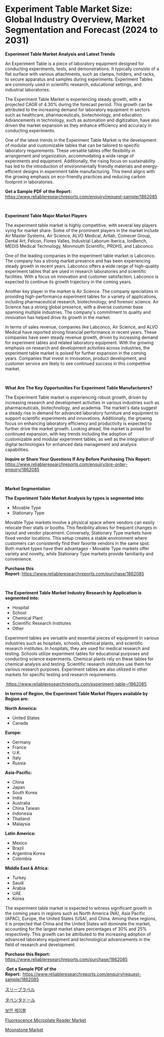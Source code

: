 <p><h1>Experiment Table Market Size: Global Industry Overview, Market Segmentation and Forecast (2024 to 2031)</h1></p><p><strong>Experiment Table Market Analysis and Latest Trends</strong></p>
<p><p>An Experiment Table is a piece of laboratory equipment designed for conducting experiments, tests, and demonstrations. It typically consists of a flat surface with various attachments, such as clamps, holders, and racks, to secure apparatus and samples during experiments. Experiment Tables are commonly used in scientific research, educational settings, and industrial laboratories.</p><p>The Experiment Table Market is experiencing steady growth, with a projected CAGR of 4.30% during the forecast period. This growth can be attributed to the increasing demand for laboratory equipment in sectors such as healthcare, pharmaceuticals, biotechnology, and education. Advancements in technology, such as automation and digitization, have also driven the market expansion as they enhance efficiency and accuracy in conducting experiments.</p><p>One of the latest trends in the Experiment Table Market is the development of modular and customizable tables that can be tailored to specific laboratory requirements. These versatile tables offer flexibility in arrangement and organization, accommodating a wide range of experiments and equipment. Additionally, the rising focus on sustainability has led to the introduction of environmentally friendly materials and energy-efficient designs in experiment table manufacturing. This trend aligns with the growing emphasis on eco-friendly practices and reducing carbon footprint in laboratories.</p></p>
<p><strong>Get a Sample PDF of the Report:&nbsp;</strong> <a href="https://www.reliableresearchreports.com/enquiry/request-sample/1862085">https://www.reliableresearchreports.com/enquiry/request-sample/1862085</a></p>
<p>&nbsp;</p>
<p><strong>Experiment Table Major Market Players</strong></p>
<p><p>The experiment table market is highly competitive, with several key players vying for market share. Some of the prominent players in the market include Air Master Systems, Air Science, ALVO Medical, Artlab, Comecer Group, Dental Art, Felcon, Flores Valles, Industrial Laborum Iberica, IonBench, MEDIS Medical Technology, Monmouth Scientific, PROHS, and Labconco.</p><p>One of the leading companies in the experiment table market is Labconco. The company has a strong market presence and has been experiencing steady growth in recent years. Labconco offers a wide range of high-quality experiment tables that are used in research laboratories and scientific facilities. With a focus on innovation and customer satisfaction, Labconco is expected to continue its growth trajectory in the coming years.</p><p>Another key player in the market is Air Science. The company specializes in providing high-performance experiment tables for a variety of applications, including pharmaceutical research, biotechnology, and forensic science. Air Science has a strong global presence, with a diverse customer base spanning multiple industries. The company's commitment to quality and innovation has helped drive its growth in the market.</p><p>In terms of sales revenue, companies like Labconco, Air Science, and ALVO Medical have reported strong financial performance in recent years. These companies have seen steady revenue growth, driven by increasing demand for experiment tables and related laboratory equipment. With the growing emphasis on research and development activities across industries, the experiment table market is poised for further expansion in the coming years. Companies that invest in innovation, product development, and customer service are likely to see continued success in this competitive market.</p></p>
<p>&nbsp;</p>
<p><strong>What Are The Key Opportunities For Experiment Table Manufacturers?</strong></p>
<p><p>The Experiment Table market is experiencing robust growth, driven by increasing research and development activities in various industries such as pharmaceuticals, biotechnology, and academia. The market's data suggest a steady rise in demand for advanced laboratory furniture and equipment to support scientific experiments and innovations. Additionally, the growing focus on enhancing laboratory efficiency and productivity is expected to further drive the market growth. Looking ahead, the market is poised for continued expansion, with key trends including the adoption of customizable and modular experiment tables, as well as the integration of digital technologies for enhanced data management and analysis capabilities.</p></p>
<p><strong>Inquire or Share Your Questions If Any Before Purchasing This Report:</strong> <a href="https://www.reliableresearchreports.com/enquiry/pre-order-enquiry/1862085">https://www.reliableresearchreports.com/enquiry/pre-order-enquiry/1862085</a></p>
<p>&nbsp;</p>
<p><strong>Market Segmentation</strong></p>
<p><strong>The Experiment Table Market Analysis by types is segmented into:</strong></p>
<p><ul><li>Movable Type</li><li>Stationary Type</li></ul></p>
<p><p>Movable Type markets involve a physical space where vendors can easily relocate their stalls or booths. This flexibility allows for frequent changes in layout and vendor placement. Conversely, Stationary Type markets have fixed vendor locations. This setup creates a stable environment where customers can consistently find their favorite vendors in the same spot. Both market types have their advantages - Movable Type markets offer variety and novelty, while Stationary Type markets provide familiarity and convenience.</p></p>
<p><strong>Purchase this Report:&nbsp;</strong><a href="https://www.reliableresearchreports.com/purchase/1862085">https://www.reliableresearchreports.com/purchase/1862085</a></p>
<p>&nbsp;</p>
<p><strong>The Experiment Table Market Industry Research by Application is segmented into:</strong></p>
<p><ul><li>Hospital</li><li>School</li><li>Chemical Plant</li><li>Scientific Research Institutes</li><li>Other</li></ul></p>
<p><p>Experiment tables are versatile and essential pieces of equipment in various industries such as hospitals, schools, chemical plants, and scientific research institutes. In hospitals, they are used for medical research and testing. Schools utilize experiment tables for educational purposes and conducting science experiments. Chemical plants rely on these tables for chemical analysis and testing. Scientific research institutes use them for various research purposes. Experiment tables are also utilized in other markets for specific testing and research requirements.</p></p>
<p><a href="https://www.reliableresearchreports.com/experiment-table-r1862085">&nbsp;https://www.reliableresearchreports.com/experiment-table-r1862085</a></p>
<p><strong>In terms of Region, the Experiment Table Market Players available by Region are:</strong></p>
<p>
    <p> <strong> North America: </strong>
        <ul>
            <li>United States</li>
            <li>Canada</li>
        </ul>
        </p> 
    <p> <strong> Europe: </strong>
        <ul>
            <li>Germany</li>
            <li>France</li>
            <li>U.K.</li>
            <li>Italy</li>
            <li>Russia</li>
        </ul>
        </p> 
    <p> <strong> Asia-Pacific: </strong>
        <ul>
            <li>China</li>
            <li>Japan</li>
            <li>South Korea</li>
            <li>India</li>
            <li>Australia</li>
            <li>China Taiwan</li>
            <li>Indonesia</li>
            <li>Thailand</li>
            <li>Malaysia</li>
        </ul>
        </p> 
    <p> <strong> Latin America: </strong>
        <ul>
            <li>Mexico</li>
            <li>Brazil</li>
            <li>Argentina Korea</li>
            <li>Colombia</li>
        </ul>
        </p> 
    <p> <strong> Middle East & Africa: </strong>
        <ul>
            <li>Turkey</li>
            <li>Saudi</li>
            <li>Arabia</li>
            <li>UAE</li>
            <li>Korea</li>
        </ul>
    </p>
    </p>
<p><p>The experiment table market is expected to witness significant growth in the coming years in regions such as North America (NA), Asia Pacific (APAC), Europe, the United States (USA), and China. Among these regions, it is projected that China and the United States will dominate the market, accounting for the largest market share percentages of 30% and 25% respectively. This growth can be attributed to the increasing adoption of advanced laboratory equipment and technological advancements in the field of research and development.</p></p>
<p><strong>Purchase this Report: </strong><a href="https://www.reliableresearchreports.com/purchase/1862085">https://www.reliableresearchreports.com/purchase/1862085</a></p>
<p>&nbsp;<strong>Get a Sample PDF of the Report:&nbsp;&nbsp;</strong><a href="https://www.reliableresearchreports.com/enquiry/request-sample/1862085">https://www.reliableresearchreports.com/enquiry/request-sample/1862085</a></p>
<p><strong></strong></p>
<p><p><a href="https://medium.com/@munroco657/%E8%A2%96%E3%83%A9%E3%83%99%E3%83%AB%E5%B8%82%E5%A0%B4%E3%81%AE%E8%A6%8F%E6%A8%A1%E3%81%A8%E5%B8%82%E5%A0%B4%E5%8B%95%E5%90%91-%E5%AE%8C%E5%85%A8%E3%81%AA%E6%A5%AD%E7%95%8C%E6%A6%82%E8%A6%81-2024%E5%B9%B4%E3%81%8B%E3%82%892031%E5%B9%B4%E3%81%BE%E3%81%A7-bbd9af01a6ef">スリーブラベル</a></p><p><a href="https://medium.com/@horaceogisich78/tapentadol%E3%81%AE%E5%B8%82%E5%A0%B4%E8%A6%8F%E6%A8%A1-cagr-%E5%8B%95%E5%90%912024-2030-545ae6406cd1">タペンタドール</a></p><p><a href="https://medium.com/@achimcoteanu1/%EB%B3%B4%EC%95%88-%EC%BC%80%EC%9D%B4%EB%B8%94-%EC%8B%9C%EC%9E%A5-%EB%B3%B4%EA%B3%A0%EC%84%9C%EB%8A%94-%EC%8B%9C%EC%9E%A5%EC%9D%98-%EC%B5%9C%EC%8B%A0-%ED%8A%B8%EB%A0%8C%EB%93%9C%EC%99%80-%EC%84%B1%EC%9E%A5-%EA%B8%B0%ED%9A%8C%EB%A5%BC-%EB%B3%B4%EC%97%AC%EC%A4%8D%EB%8B%88%EB%8B%A4-446ae6f67ee8">보안 케이블</a></p><p><a href="https://github.com/jaidynmorantestelletmjzya/Market-Research-Report-List-2/blob/main/fluorescence-microplate-reader-market.md">Fluorescence Microplate Reader Market</a></p><p><a href="https://issuu.com/reportprime-2/docs/moonstone-market-size-2030.pptx">Moonstone Market</a></p></p>